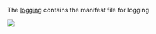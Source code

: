 <!-- @format -->

The [logging]() contains the manifest file for logging

![](../images/logging.png)

